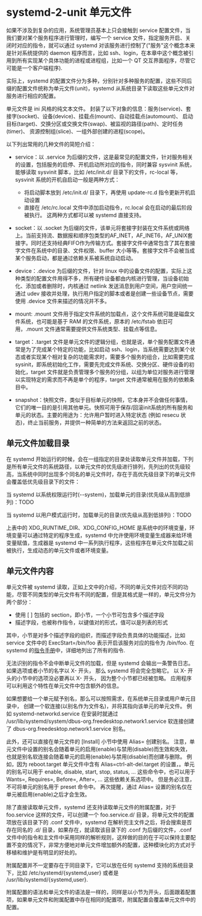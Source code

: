 # systemd-2-unit 单元文件
如果不涉及到复杂的应用，系统管理员基本上只会接触到 service 配置文件，当我们要对某个服务程序进行管理时，编写一个 service 文件，指定服务开启、关闭时对应的指令，就可以通过 systemd 对该服务进行控制了("服务"这个概念本来是针对系统提供的 daemon 程序而言，比如 ssh、login，在本章中这个概念被引用到所有实现某个具体功能的进程或进程组，比如一个 QT 交互界面程序，尽管它可能是一个客户端程序).  

实际上，systemd 的配置文件分为多种，分别针对多种服务的配置，这些不同后缀的配置文件统称为单元文件(unit)，systemd 从系统目录下读取这些单元文件对服务进行相应的配置。  

单元文件是 ini 风格的纯文本文件。 封装了以下对象的信息：服务(service)、套接字(socket)、设备(device)、挂载点(mount)、自动挂载点(automount)、 启动目标(target)、交换分区或交换文件(swap)、被监视的路径(path)、定时任务(timer)、 资源控制组(slice)、一组外部创建的进程(scope)。    

以下列出常用的几种文件的简短介绍：
* service：以 .service 为后缀的文件，这是最常见的配置文件，针对服务相关的设置，包括服务的启停、开机启动所对应的指令，同时兼容 sysvinit 系统，能够读取 sysvinit 脚本，比如 /etc/init.d/ 目录下的文件，rc-local 等，sysvinit 系统的开机自启动一般是两种方式：
    * 将启动脚本放到 /etc/init.d/ 目录下，再使用 update-rc.d 指令更新开机启动设置
    * 直接在 /etc/rc.local 文件中添加启动指令，rc.local 会在启动的最后阶段被执行。 
    这两种方式都可以被 systemd 直接支持。

* socket：以 .socket 为后缀的文件，该单元将套接字封装在文件系统或网络上。当前支持流、数据报和顺序包类型的AF_INET，AF_INET6，AF_UNIX套接字。同时还支持经典FIFO作为传输方式。套接字文件中通常包含了其在套接字文件在系统中的目录、文件权限、buffer 大小等等。套接字文件不会被当成某个服务启动，都是通过依赖关系被系统自动启动。    

* device：.device 为后缀的文件，针对 linux 中的设备文件的配置，实际上这种类型的配置文件用得不多，所有硬件设备都由内核进行管理，当设备初始化、添加或者删除时，内核通过 netlink 发送消息到用户空间，用户空间统一通过 udev 接收并处理，执行用户指定的脚本或者是创建一些设备节点，需要使用 .device 文件来描述的情况并不多。

* mount: .mount 文件用于指定文件系统的加载点，这个文件系统可能是磁盘文件系统，也可能是基于 RAM 的文件系统，原本的 /etc/fstab 依旧可用，.mount 文件通常需要提供文件系统类型、挂载点等信息。  

* target：.target 文件是单元文件的逻辑分组，也就是说，单个服务配置文件通常是为了完成某个特定的功能，比如启动 ssh、login，当系统需要达到某个状态或者实现某个相对复杂的功能需求时，需要多个服务的组合，比如需要完成 sysinit，即系统初始化工作，需要先完成文件系统、交换分区、硬件设备的初始化，target 文件就是负责管理多个服务的分组，以组为单位对服务进行管理以实现特定的需求而不再是单个的程序，target 文件通常被用在服务的依赖条目中。  

* snapshot：快照文件，类似于目标单元的快照，它本身并不会做任何事情，它们的唯一目的是引用其他单元。快照可用于保存/回滚init系统的所有服务和单元的状态。主要的用途为：允许用户暂时进入特定状态 (例如 resecu 状态)，终止当前服务，并提供一种简单的方法来返回之前的状态。  


## 单元文件加载目录
在 systemd 开始运行的时候，会在一组指定的目录处读取单元文件并加载，下列是所有单元文件的系统路径，以单元文件的优先级进行排列，先列出的优先级较高，当系统中同时出现多个同名的单元文件时，存在于高优先级目录下的单元文件会覆盖低优先级目录下的文件：

当 systemd 以系统权限运行时(--system)，加载单元的目录(优先级从高到低排列)：TODO

当 systemd 以用户模式运行时，加载单元的目录(优先级从高到低排列)：TODO

上表中的 XDG_RUNTIME_DIR、XDG_CONFIG_HOME 是系统中的环境变量，环境变量可以通过特定的程序生成，systemd 中允许使用环境变量生成器来给环境变量赋值，生成器是 systemd 中一系列执行程序，这些程序在单元文件加载之前被执行，生成动态的单元文件或者环境变量。  




## 单元文件内容
单元文件被 systemd 读取，正如上文中的介绍，不同的单元文件对应不同的功能，尽管不同类型的单元文件有不同的配置，但是其格式是一样的，单元文件分为两个部分：
* 使用 [ ] 包括的 section，即小节，一个小节可包含多个描述字段
* 描述字段，也被称作指令，以键值对的形式，值可以是列表的形式

其中，小节是对多个描述字段的组织，而描述字段负责具体的功能描述，比如 service 文件中的 ExecStart=/bin/foo 表示开启该服务对应的指令为 /bin/foo. 在 systemd 的[指令手册](https://www.freedesktop.org/software/systemd/man/systemd.directives.html)中，详细地列出了所有的指令.  

无法识别的指令不会中断单元文件的加载，但是 systemd 会输出一条警告日志。 如果选项或者小节的名字以 X- 开头， 那么 systemd 将会完全忽略它。 以 X- 开头的小节中的选项没必要再以 X- 开头， 因为整个小节都已经被忽略。 应用程序可以利用这个特性在单元文件中包含额外的信息。  

如果想要给一个单元赋予别名，那么可以按照需求，在系统单元目录或用户单元目录中， 创建一个软连接(以别名作为文件名)，并将其指向该单元的单元文件。 例如 systemd-networkd.service 在安装时就通过 /usr/lib/systemd/system/dbus-org.freedesktop.network1.service 软连接创建了 dbus-org.freedesktop.network1.service 别名。   

此外，还可以直接在单元文件的 [Install] 小节中使用 Alias= 创建别名。 注意，单元文件中设置的别名会随着单元的启用(enable)与禁用(disable)而生效和失效， 也就是别名软连接会随着单元的启用(enable)与禁用(disable)而创建与删除。 例如，因为 reboot.target 单元文件中含有 Alias=ctrl-alt-del.target 的设置，。单元的别名可以用于 enable, disable, start, stop, status, … 这些命令中，也可以用于 Wants=, Requires=, Before=, After=, … 这些依赖关系选项中。 但是务必注意，不可将单元的别名用于 preset 命令中。 再次提醒，通过 Alias= 设置的别名仅在单元被启用(enable)之后才会生效。  

除了直接读取单元文件，systemd 还支持读取单元文件的附属配置，对于 foo.service 这样的文件，可以创建一个 foo.service.d/ 目录，将单元文件的配置项放在该目录下的 .conf 文件中，systemd 在解析完主文件之后，将会搜索是否存在同名的 .d/ 目录，如果存在，就读取该目录下的 .conf 为后缀的文件，.conf 文件中的指令和主文件中采用同样的解析规则，这样做的目的在于可以保持主要配置不变的情况下，非常方便地对单元文件增加额外的配置，这种模块化的方式对于移植和维护是有明显的好处的。  

附属配置并不一定要存在于同目录下，它可以放在任何 systemd 支持的系统目录下，比如 /etc/systemd/{systemd,user} 或者是 /usr/lib/systemd/{systemd,user}.  

附属配置的语法和单元文件的语法是一样的，同样是以小节为开头，后面跟着配置项，如果单元文件和附属配置中存在相同的配置项，附属配置会覆盖单元文件中的配置。  









